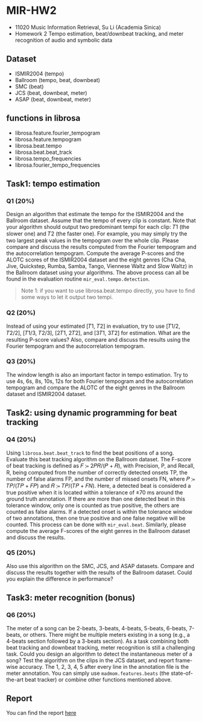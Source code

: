 # MIR-HW2
- 11020 Music Information Retrieval, Su Li (Academia Sinica) 
- Homework 2 Tempo estimation, beat/downbeat tracking, and meter recognition of audio and symbolic data

## Dataset
- ISMIR2004 (tempo)
- Ballroom (tempo, beat, downbeat)
- SMC (beat)
- JCS (beat, downbeat, meter)
- ASAP (beat, downbeat, meter)

## functions in librosa
- librosa.feature.fourier_tempogram
- librosa.feature.tempogram
- librosa.beat.tempo
- librosa.beat.beat_track
- librosa.tempo_frequencies
- librosa.fourier_tempo_frequencies

## Task1: tempo estimation
### Q1 (20%)
Design an algorithm that estimate the tempo for the ISMIR2004 and the Ballroom dataset. Assume that the tempo of every clip is constant. Note that your algorithm should output two predominant tempi for each clip: 𝑇1 (the slower one) and 𝑇2 (the faster one). For example, you may simply try the two largest peak values in the tempogram over the whole clip. Please compare and discuss the results computed from the Fourier tempogram and the autocorrelation tempogram.
Compute the average P-scores and the ALOTC scores of the ISMIR2004 dataset and the eight genres (Cha Cha, Jive, Quickstep, Rumba, Samba, Tango, Viennese Waltz and Slow Waltz) in the Ballroom dataset using your algorithms. The above process can all be found in the evaluation routine `mir_eval.tempo.detection`.

> Note 1: if you want to use librosa.beat.tempo directly, you have to find some ways to let it 
output two tempi.


### Q2 (20%)
Instead of using your estimated [𝑇1, 𝑇2] in evaluation, try to use [𝑇1/2, 𝑇2/2], [𝑇1/3, 𝑇2/3], [2𝑇1, 2𝑇2], and [3𝑇1, 3𝑇2] for estimation. What are the resulting P-score values? Also, compare and discuss the results using the Fourier tempogram and the autocorrelation tempogram.


### Q3 (20%)
The window length is also an important factor in tempo estimation. Try to use 4s, 6s, 8s, 10s, 12s for both Fourier tempogram and the autocorrelation tempogram and compare the ALOTC of the eight genres in the Ballroom dataset and ISMIR2004 dataset.

## Task2: using dynamic programming for beat tracking
### Q4 (20%)
Using `librosa.beat.beat_track` to find the beat positions of a song. Evaluate this beat tracking algorithm on the Ballroom dataset. The F-score of beat tracking is defined as 𝐹 ≔ 2𝑃𝑅/(𝑃 + 𝑅), with Precision, P, and Recall, R, being computed from the number of correctly detected onsets TP, the number of false alarms FP, and the number of missed onsets FN, where 𝑃 ≔ 𝑇𝑃/(𝑇𝑃 + 𝐹𝑃) and 𝑅 ≔ 𝑇𝑃/(𝑇𝑃 + 𝐹𝑁). Here, a detected beat is considered a true positive when it is located within a tolerance of ±70 ms around the ground truth annotation. If there are more than one detected beat in this tolerance window, only one is counted as true positive, the others are counted as false alarms. If a detected onset is within the tolerance window of two annotations, then one true positive and one false negative will be counted. This process can be done with `mir_eval.beat`. Similarly, please compute the average F-scores of the eight genres in the Ballroom dataset and discuss the results.

### Q5 (20%)
Also use this algorithm on the SMC, JCS, and ASAP datasets. Compare and discuss the results together with the results of the Ballroom dataset. Could you explain the difference in performance?

## Task3: meter recognition (bonus)
### Q6 (20%)
The meter of a song can be 2-beats, 3-beats, 4-beats, 5-beats, 6-beats, 7-beats, or others. There might be multiple meters existing in a song (e.g., a 4-beats section followed by a 3-beats section). As a task combining both beat tracking and downbeat tracking, meter recognition is still a challenging task. Could you design an algorithm to detect the instantaneous meter of a song? Test the algorithm on the clips in the JCS dataset, and report frame-wise accuracy. The 1, 2, 3, 4, 5 after every line in the annotation file is the meter annotation. You can simply use `madmom.features.beats` (the state-of-the-art beat tracker) or combine other functions mentioned above.

## Report
You can find the report [here](https://hackmd.io/@Weng/MIR_HW2_Result)
